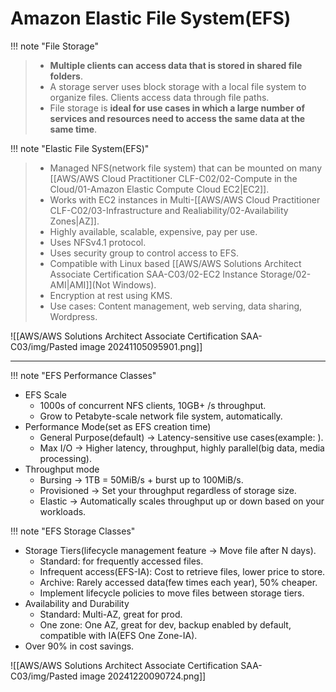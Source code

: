 # Amazon Elastic File System(EFS)

!!! note "File Storage"
> - **Multiple clients can access data that is stored in shared file folders**.
> - A storage server uses block storage with a local file system to organize files. Clients access data through file paths.
> - File storage is **ideal for use cases in which a large number of services and resources need to access the same data at the same time**.

!!! note "Elastic File System(EFS)"
> - Managed NFS(network file system) that can be mounted on many [[AWS/AWS Cloud Practitioner CLF-C02/02-Compute in the Cloud/01-Amazon Elastic Compute Cloud EC2|EC2]].
> - Works with EC2 instances in Multi-[[AWS/AWS Cloud Practitioner CLF-C02/03-Infrastructure and Realiability/02-Availability Zones|AZ]].
> - Highly available, scalable, expensive, pay per use.
> - Uses NFSv4.1 protocol.
> - Uses security group to control access to EFS.
> - Compatible with Linux based [[AWS/AWS Solutions Architect Associate Certification SAA-C03/02-EC2 Instance Storage/02-AMI|AMI]](Not Windows).
> - Encryption at rest using KMS.
> - Use cases: Content management, web serving, data sharing, Wordpress.

![[AWS/AWS Solutions Architect Associate Certification SAA-C03/img/Pasted image 20241105095901.png]]


---

!!! note "EFS Performance Classes"

- EFS Scale
	- 1000s of concurrent NFS clients, 10GB+ /s throughput.
	- Grow to Petabyte-scale network file system, automatically.
- Performance Mode(set as EFS creation time)
	- General Purpose(default) -> Latency-sensitive use cases(example: ).
	- Max I/O -> Higher latency, throughput, highly parallel(big data, media processing).
- Throughput mode
	- Bursing -> 1TB = 50MiB/s + burst up to 100MiB/s.
	- Provisioned -> Set your throughput regardless of storage size.
	- Elastic -> Automatically scales throughput up or down based on your workloads.



!!! note "EFS Storage Classes"

- Storage Tiers(lifecycle management feature -> Move file after N days).
	- Standard: for frequently accessed files.
	- Infrequent access(EFS-IA): Cost to retrieve files, lower price to store.
	- Archive: Rarely accessed data(few times each year), 50% cheaper.
	- Implement lifecycle policies to move files between storage tiers.
- Availability and Durability
	- Standard: Multi-AZ, great for prod.
	- One zone: One AZ, great for dev, backup enabled by default, compatible with IA(EFS One Zone-IA).
- Over 90% in cost savings.

![[AWS/AWS Solutions Architect Associate Certification SAA-C03/img/Pasted image 20241220090724.png]]
